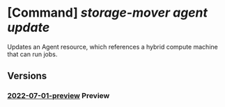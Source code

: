 # [Command] _storage-mover agent update_

Updates an Agent resource, which references a hybrid compute machine that can run jobs.

## Versions

### [2022-07-01-preview](/Resources/mgmt-plane/L3N1YnNjcmlwdGlvbnMve30vcmVzb3VyY2Vncm91cHMve30vcHJvdmlkZXJzL21pY3Jvc29mdC5zdG9yYWdlbW92ZXIvc3RvcmFnZW1vdmVycy97fS9hZ2VudHMve30=/2022-07-01-preview.xml) **Preview**

<!-- mgmt-plane /subscriptions/{}/resourcegroups/{}/providers/microsoft.storagemover/storagemovers/{}/agents/{} 2022-07-01-preview -->
